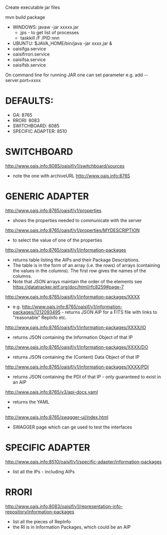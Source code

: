 Create executable jar files

mvn build package

- WINDOWS: javaw -jar xxxxx.jar
  - jps - to get list of processes
  - taskkill /F /PID nnn
- UBUNTU:  $JAVA_HOME/bin/java -jar xxxx.jar &
 - oaisifga.service 
 - oaisifrrori.service
 - oaisifsa.service 
 - oaisifsb.service

On command line for running JAR one can set parameter e.g. add --server.port=xxxx

# DEFAULTS:
- GA: 8765
- RRORI: 8083
- SWITCHBOARD: 8085
- SPECIFIC ADAPTER: 8510

# SWITCHBOARD
http://www.oais.info:8085/oaisif/v1/switchboard/sources
- note the one with archiveURL http://www.oais.info:8765

# GENERIC ADAPTER
http://www.oais.info:8765/oaisif/v1/properties
- shows the properties needed to communicate with the server

http://www.oais.info:8765/oaisif/v1/properties/MYDESCRIPTION
- to select the value of one of the properties

http://www.oais.info:8765/oaisif/v1/information-packages		
- returns table listing the AIPs and their Package Descriptions.
- The table is in the form of an array (i.e. the rows) of arrays (containing the values in the columns). The first row gives the names of the columns.
- Note that JSON arrays maintain the order of the elements see https://datatracker.ietf.org/doc/html/rfc8259#page-7

http://www.oais.info:8765/oaisif/v1/information-packages/XXXX
- e.g. http://www.oais.info:8765/oaisif/v1/information-packages/1212093495 - returns JSON AIP for a FITS file with links to "reasonable" RepInfo etc.

http://www.oais.info:8765/oaisif/v1/information-packages/XXXX/IO
- returns JSON containing the Information Object of that IP

http://www.oais.info:8765/oaisif/v1/information-packages/XXXX/DO
- returns JSON containing the (Content) Data Object of that IP

http://www.oais.info:8765/oaisif/v1/information-packages/XXXX/PDI
- returns JSON containing the PDI of that IP - only guaranteed to exist in an AIP

http://www.oais.info:8765/v3/api-docs.yaml
- returns the YAML
- 
http://www.oais.info:8765/swagger-ui/index.html
- SWAGGER page which can ge used to test the interfaces


# SPECIFIC ADAPTER
http://www.oais.info:8510/oaisif/v1/specific-adapter/information-packages
- list all the IPs - including AIPs

# RRORI
http://www.oais.info:8083/oaisif/v1/representation-info-repository/information-packages
- list all the pieces of RepInfo
- the RI is in Information Packages, which could be an AIP

